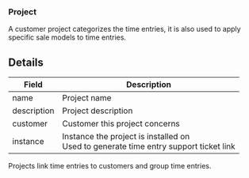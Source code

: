 ### Project

A customer project categorizes the time entries, it is also used to apply specific sale models to time entries.

## Details

| Field       | Description                                                                                |
|-------------|--------------------------------------------------------------------------------------------|
| name        | Project name                                                                               |
| description | Project description                                                                        |
| customer    | Customer this project concerns                                                             |
| instance    | Instance the project is installed on <br/> Used to generate time entry support ticket link |

Projects link time entries to customers and group time entries.
